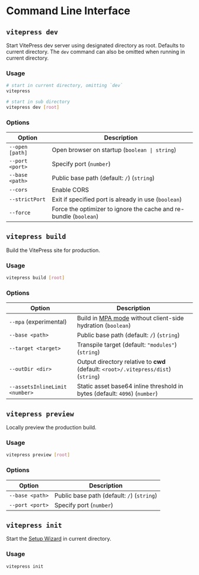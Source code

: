 # Command Line Interface

## `vitepress dev`

Start VitePress dev server using designated directory as root. Defaults to current directory. The `dev` command can also be omitted when running in current directory.

### Usage

```sh
# start in current directory, omitting `dev`
vitepress

# start in sub directory
vitepress dev [root]
```

### Options

| Option          | Description                                                       |
| --------------- | ----------------------------------------------------------------- |
| `--open [path]` | Open browser on startup (`boolean \| string`)                     |
| `--port <port>` | Specify port (`number`)                                           |
| `--base <path>` | Public base path (default: `/`) (`string`)                        |
| `--cors`        | Enable CORS                                                       |
| `--strictPort`  | Exit if specified port is already in use (`boolean`)              |
| `--force`       | Force the optimizer to ignore the cache and re-bundle (`boolean`) |

## `vitepress build`

Build the VitePress site for production.

### Usage

```sh
vitepress build [root]
```

### Options

| Option                         | Description                                                                                                         |
| ------------------------------ | ------------------------------------------------------------------------------------------------------------------- |
| `--mpa` (experimental)         | Build in [MPA mode](../guide/mpa-mode) without client-side hydration (`boolean`)                                    |
| `--base <path>`                | Public base path (default: `/`) (`string`)                                                                          |
| `--target <target>`            | Transpile target (default: `"modules"`) (`string`)                                                                  |
| `--outDir <dir>`               | Output directory relative to **cwd** (default: `<root>/.vitepress/dist`) (`string`)                                 |
| `--assetsInlineLimit <number>` | Static asset base64 inline threshold in bytes (default: `4096`) (`number`)                                          |

## `vitepress preview`

Locally preview the production build.

### Usage

```sh
vitepress preview [root]
```

### Options

| Option          | Description                                |
| --------------- | ------------------------------------------ |
| `--base <path>` | Public base path (default: `/`) (`string`) |
| `--port <port>` | Specify port (`number`)                    |

## `vitepress init`

Start the [Setup Wizard](../guide/getting-started#setup-wizard) in current directory.

### Usage

```sh
vitepress init
```
